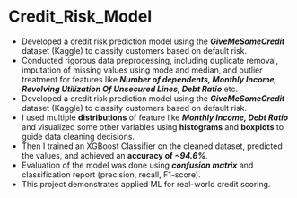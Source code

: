 # Credit_Risk_Model
* Developed a credit risk prediction model using the _**GiveMeSomeCredit**_ dataset (Kaggle) to classify customers based on default risk.
* Conducted rigorous data preprocessing, including duplicate removal, imputation of missing values using mode and median, and outlier treatment for features like _**Number of dependents, Monthly Income, Revolving Utilization Of Unsecured Lines, Debt Ratio**_ etc.
* Developed a credit risk prediction model using the _**GiveMeSomeCredit**_ dataset (Kaggle) to classify customers based on default risk.
* I used multiple **distributions** of feature like _**Monthly Income, Debt Ratio**_ and visualized some other variables using **histograms** and **boxplots** to guide data cleaning decisions.
* Then I trained an XGBoost Classifier on the cleaned dataset, predicted the values, and achieved an **accuracy of _~94.6%_**.
* Evaluation of the model was done using **_confusion matrix_** and classification report (precision, recall, F1-score).
* This project demonstrates applied ML for real-world credit scoring.
